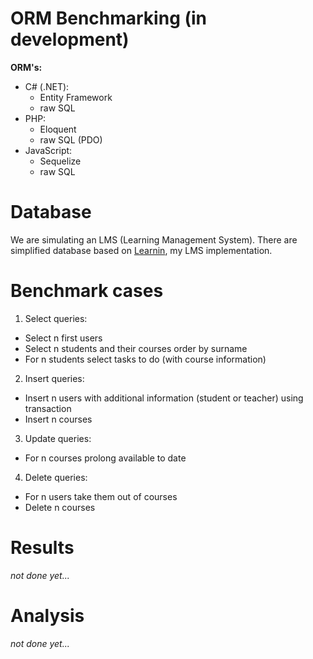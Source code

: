 # ORM Benchmarking (in development)

**ORM's:**
* C# (.NET):
  * Entity Framework
  * raw SQL
* PHP:
  * Eloquent
  * raw SQL (PDO)
* JavaScript:
  * Sequelize
  * raw SQL

# Database
We are simulating an LMS (Learning Management System). There are simplified database based on [Learnin](https://github.com/krzysztofhewelt/learnin), my LMS implementation.

# Benchmark cases
1. Select queries:
* Select n first users
* Select n students and their courses order by surname
* For n students select tasks to do (with course information)
2. Insert queries:
* Insert n users with additional information (student or teacher) using transaction
* Insert n courses
3. Update queries:
* For n courses prolong available to date
4. Delete queries:
* For n users take them out of courses
* Delete n courses

# Results
_not done yet..._

# Analysis
_not done yet..._
